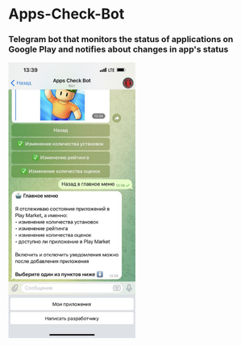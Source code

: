 # Apps-Check-Bot

### Telegram bot that monitors the status of applications on Google Play and notifies about changes in app's status


<img src="https://github.com/kichutov/Apps-Check-Bot/blob/master/screen.jpg" width="50%" align="center"/>
